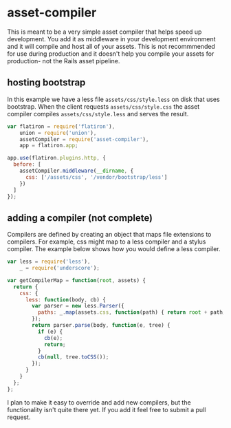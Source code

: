 # asset-compiler

This is meant to be a very simple asset compiler that helps speed up development. You add it as middleware in your development environment and it will compile and host all of your assets. This is not recommmended for use during production and it doesn't help you compile your assets for production- not the Rails asset pipeline.

## hosting bootstrap

In this example we have a less file `assets/css/style.less` on disk that uses bootstrap. When the client requests `assets/css/style.css` the asset compiler compiles `assets/css/style.less` and serves the result.

```javascript
var flatiron = require('flatiron'),
    union = require('union'),
    assetCompiler = require('asset-compiler'),
    app = flatiron.app;

app.use(flatiron.plugins.http, {
  before: [
    assetCompiler.middleware(__dirname, {
      css: ['/assets/css', '/vendor/bootstrap/less']
    })
  ]
});
```

## adding a compiler (not complete)

Compilers are defined by creating an object that maps file extensions to compilers. For example, css might map to a less compiler and a stylus compiler. The example below shows how you would define a less compiler.

```javascript
var less = require('less'),
    _ = require('underscore');

var getCompilerMap = function(root, assets) {
  return {
    css: {
      less: function(body, cb) {
        var parser = new less.Parser({
          paths: _.map(assets.css, function(path) { return root + path; })
        });
        return parser.parse(body, function(e, tree) {
          if (e) {
            cb(e);
            return;
          }
          cb(null, tree.toCSS());
        });
      }
    }
  };
};
```

I plan to make it easy to override and add new compilers, but the functionality isn't quite there yet. If you add it feel free to submit a pull request.


